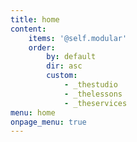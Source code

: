 ```yaml
---
title: home
content:
    items: '@self.modular'
    order:
        by: default
        dir: asc
        custom:
            - _thestudio
            - _thelessons
            - _theservices
menu: home
onpage_menu: true
---
```


